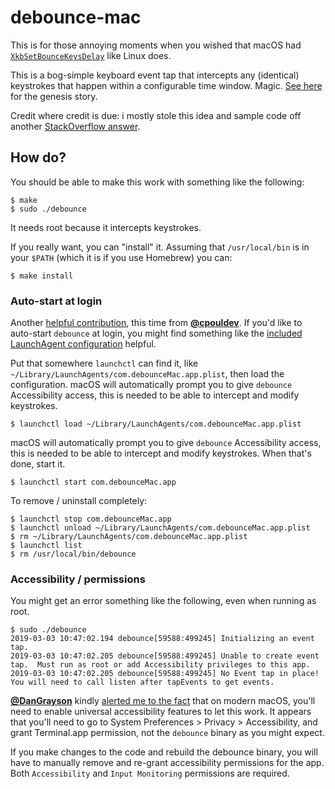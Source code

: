 # debounce-mac

This is for those annoying moments when you wished that macOS had
[`XkbSetBounceKeysDelay`](https://linux.die.net/man/3/xkbsetbouncekeysdelay)
like Linux does.

This is a bog-simple keyboard event tap that intercepts any
(identical) keystrokes that happen within a configurable time window.
Magic.  [See
here](https://apple.stackexchange.com/questions/246840/debounce-mechanical-keyboard-in-os-x)
for the genesis story.

Credit where credit is due: i mostly stole this idea and sample code
off another [StackOverflow
answer](https://stackoverflow.com/questions/19646108/modify-keydown-output).

## How do?

You should be able to make this work with something like the
following:

```ShellSession
$ make
$ sudo ./debounce
```

It needs root because it intercepts keystrokes.

If you really want, you can "install" it.  Assuming that
`/usr/local/bin` is in your `$PATH` (which it is if you use Homebrew)
you can:

```ShellSession
$ make install
```

### Auto-start at login

Another [helpful
contribution](https://github.com/toothbrush/debounce-mac/issues/2),
this time from [**@cpouldev**](https://github.com/cpouldev).  If you'd like to auto-start `debounce` at
login, you might find something like the [included LaunchAgent
configuration](./com.debounceMac.app.plist) helpful.

Put that somewhere `launchctl` can find it, like
`~/Library/LaunchAgents/com.debounceMac.app.plist`, then load the
configuration.  macOS will automatically prompt you to give `debounce`
Accessibility access, this is needed to be able to intercept and
modify keystrokes.

```ShellSession
$ launchctl load ~/Library/LaunchAgents/com.debounceMac.app.plist
```

macOS will automatically prompt you to give `debounce` Accessibility
access, this is needed to be able to intercept and modify keystrokes.
When that's done, start it.

```ShellSession
$ launchctl start com.debounceMac.app
```

To remove / uninstall completely:

```ShellSession
$ launchctl stop com.debounceMac.app
$ launchctl unload ~/Library/LaunchAgents/com.debounceMac.app.plist
$ rm ~/Library/LaunchAgents/com.debounceMac.app.plist
$ launchctl list
$ rm /usr/local/bin/debounce
```

### Accessibility / permissions

You might get an error something like the following, even when running
as root.

```ShellSession
$ sudo ./debounce
2019-03-03 10:47:02.194 debounce[59588:499245] Initializing an event tap.
2019-03-03 10:47:02.205 debounce[59588:499245] Unable to create event tap.  Must run as root or add Accessibility privileges to this app.
2019-03-03 10:47:02.205 debounce[59588:499245] No Event tap in place!  You will need to call listen after tapEvents to get events.
```

[**@DanGrayson**](https://github.com/DanGrayson) kindly [alerted me to the
fact](https://github.com/toothbrush/debounce-mac/issues/4) that on
modern macOS, you'll need to enable universal accessibility features
to let this work.  It appears that you'll need to go to System
Preferences > Privacy > Accessibility, and grant Terminal.app
permission, not the `debounce` binary as you might expect.

If you make changes to the code and rebuild the debounce binary, you will have to manually remove and re-grant accessibility permissions for the app. Both `Accessibility` and `Input Monitoring` permissions are required.
